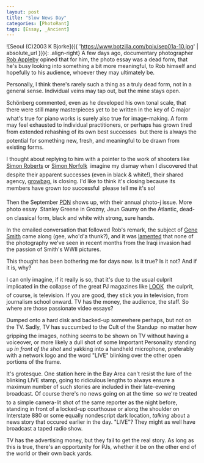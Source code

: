 ```yaml
---
layout: post
title: "Slow News Day"
categories: [PhotoRant]
tags: [Essay, _Ancient]
---
```



![Seoul (C)2003 K Bjorke]({{ 'https://www.botzilla.com/bpix/sep01a-10.jpg' | absolute_url }}){: .align-right}
A few days ago, documentary photographer <a href="http://www.robertappleby.com/">Rob Appleby</a> opined that for him, the photo essay was a dead form, that he's busy looking into something a bit more meaningful, to Rob himself and hopefully to his audience, whoever they may ultimately be.

Personally, I think there's rarely such a thing as a truly dead form, not in a general sense. Individual veins may tap out, but the mine stays open.

Sch&ouml;nberg commented, even as he developed his own tonal scale, that there were still many masterpieces yet to be written in the key of C major &#151;  what's true for piano works is surely also true for image-making. A form may feel exhausted to individual practitioners, or perhaps has grown tired from extended rehashing of its own best successes &#151; but there is always the potential for something new, fresh, and meaningful to be drawn from existing forms.
<!--more-->

I thought about replying to him with a pointer to the work of shooters like <a href="http://www.gregwilliamsphotography.com/index.flash.asp">Simon Roberts</a> or <a href="http://www.growbag.net/photographers/simonnorfolk/">Simon Norfolk</a> &#151; imagine my dismay when I discovered that despite their apparent successes (even in black &amp; white!), their shared agency,  <a href="http://www.growbag.net/">growbag,</a> is closing. I'd like to think it's closing because its members have grown <i>too</i> successful &#151; please tell me it's so!

Then the September <a href="http://www.pdnonline.com/">PDN</a> shows up, with their annual photo-j issue. More photo essay &#151; Stanley Greene in Grozny, Jeun Gaumy on the Atlantic, dead-on classical form, black and white with strong, sure hands.

In the emailed conversation that followed Rob's remark, the subject of <a href="http://www.smithfund.org/">Gene Smith</a> came along (gee, who'd'a thunk?), and it was <a href="http://topica.com/lists/streetphoto/read/message.html?mid=908676123&sort=d&start=39610">lamented</a> that none of the photography we've seen in recent months from the Iraqi invasion had the passion of Smith's WWII pictures.

This thought has been bothering me for days now. Is it true? Is it not? And if it is, why?

I can only imagine, if it really is so, that it's due to the usual culprit implicated in the collapse of the great PJ magazines like <a href="http://www.loc.gov/exhibits/treasures/trm050.html">LOOK</a> &#151; the culprit, of course, is television. If you are good, they stick you in television, from journalism school onward. TV has the money, the audience, the staff. So where are those passionate video essays?

Dumped onto a hard disk and backed-up somewhere perhaps, but not on the TV. Sadly, TV  has succumbed to the Cult of the Standup &#151; no matter how gripping the images, nothing seems to be shown on TV without having a voiceover, or more likely a dull shot of some Important Personality standing up <i>in front of the shot</i> and yakking into a handheld microphone, preferably with a network logo and the word "LIVE" blinking over the other open portions of the frame.

It's grotesque. One station here in the Bay Area can't resist the lure of the blinking LIVE stamp, going to ridiculous lengths to always ensure a maximum number of such stories are included in their late-evening broadcast. Of course there's no news going on at the time &#151; so we're treated to a simple camera-lit shot of the same reporter as the night before, standing in front of a locked-up courthouse or along the shoulder on Interstate 880 or some equally nondescript dark location, <i>talking</i> about a news story that occured earlier in the day. "LIVE"? They might as well have broadcast a taped radio show.

TV has the advertising money, but they fail to get the real story. As long as this is true, there's an opportunity for PJs, whether it be on the other end of the world or their own back yards.
